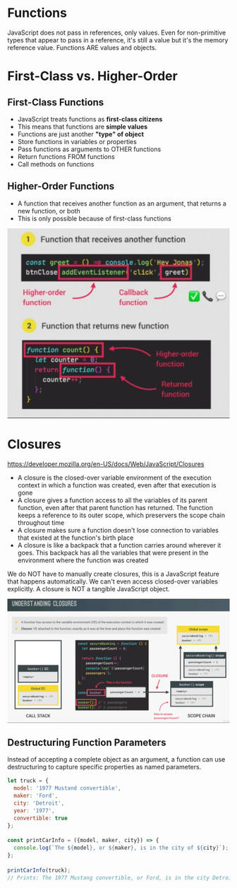 # **Functions**

JavaScript does not pass in references, only values. Even for non-primitive types that appear to pass in a reference, it's still a value but it's the memory reference value. Functions ARE values and objects.

# First-Class vs. Higher-Order

## First-Class Functions

- JavaScript treats functions     as **first-class citizens**
- This means that functions are     **simple     values**
- Functions are just another **"type"     of object**
- Store functions in variables     or properties
- Pass functions as arguments     to OTHER functions
- Return functions FROM     functions
- Call methods on functions

## Higher-Order Functions

- A function that receives another function as an argument, that returns a new function, or both
- This is only possible because of first-class functions

![image-20210910115305687](../Images/image-20210910115305687.png)

# Closures

https://developer.mozilla.org/en-US/docs/Web/JavaScript/Closures 

- A closure is the closed-over variable environment of the execution context in which a function was created, even after that execution is gone
- A closure gives a function access to all the variables of its parent function, even after that parent function has returned. The function keeps a reference to its outer scope, which preservers the scope chain throughout time
- A closure makes sure a function doesn't lose connection to variables that existed at the function's birth place
- A closure is like a backpack that a function carries around wherever it goes. This backpack has all the variables that were present in the environment where the function was created

We do NOT have to manually create closures, this is a JavaScript feature that happens automatically. We can't even access closed-over variables explicitly. A closure is NOT a tangible JavaScript object.

![image-20210910120003982](../Images/image-20210910120003982.png)



## Destructuring Function Parameters

Instead of accepting a complete object as an argument, a function can use destructuring to capture specific properties as named parameters.

```javascript
let truck = {
  model: '1977 Mustand convertible',
  maker: 'Ford',
  city: 'Detroit',
  year: '1977',
  convertible: true
};

const printCarInfo = ({model, maker, city}) => {
  console.log(`The ${model}, or ${maker}, is in the city of ${city}`);
};

printCarInfo(truck);
// Prints: The 1977 Mustang convertible, or Ford, is in the city Detroit.
```


